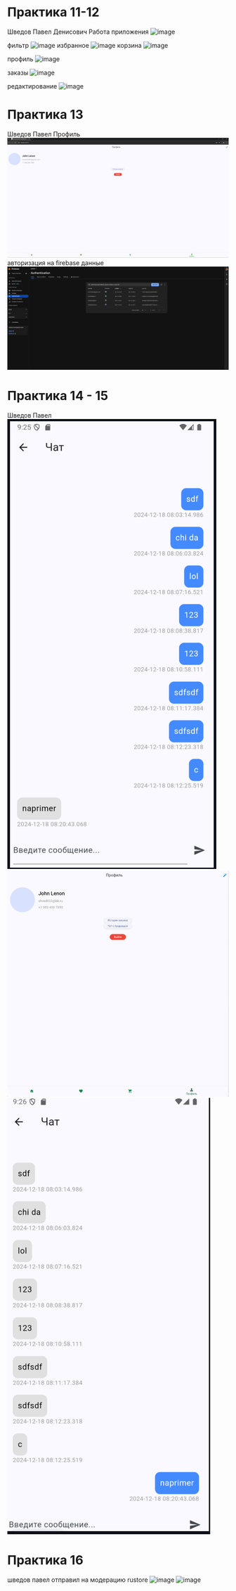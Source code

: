 # Практика 11-12
Шведов Павел Денисович
Работа приложения
![image](https://github.com/user-attachments/assets/21203861-11b9-443e-ab35-9893e0aa3224)

фильтр
![image](https://github.com/user-attachments/assets/e0e1c66c-3095-41e8-a811-c66ae9f205a7)
избранное
![image](https://github.com/user-attachments/assets/e341a3ce-ca25-4a01-bf95-01a5e9f3b99e)
корзина
![image](https://github.com/user-attachments/assets/1556b21c-20da-4e52-9f1a-ec339a3bea3c)

профиль
![image](https://github.com/user-attachments/assets/1eeeb71d-a5f7-4023-8a40-d054c9760dce)

заказы
![image](https://github.com/user-attachments/assets/b269dcd7-1946-4c20-86c0-3de8bfed2411)

редактирование
![image](https://github.com/user-attachments/assets/9c3a430f-fa2c-4dfb-9afd-d2bb2d765496)

# Практика 13
Шведов Павел
Профиль
![img_4.png](img_4.png)
авторизация на firebase данные
![img_5.png](img_5.png)
# Практика 14 - 15
Шведов Павел
![img_9.png](img_9.png)
![img_10.png](img_10.png)
![img_11.png](img_11.png)
# Практика 16
шведов павел
отправил на модерацию rustore
![image](https://github.com/user-attachments/assets/70230ac8-875c-4631-b5a5-49402ab4e1fc)
![image](https://github.com/user-attachments/assets/5a724e7c-5e45-491a-8a12-37d63523504b)



